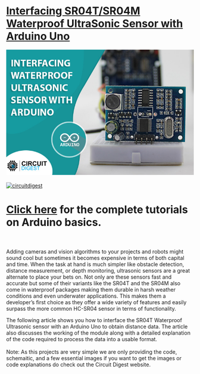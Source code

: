 # [  Interfacing SR04T/SR04M Waterproof UltraSonic Sensor with Arduino Uno](https://circuitdigest.com/microcontroller-projects/interfacing-ultrasonic-sensor-module-with-arduino#)

<img src="https://github.com/Circuit-Digest/Basic-Arduino-Tutorials-for-Beginners-/blob/main/Interfacing%20the%20SR04T%2C%20SR04M%20Waterproof%20UltraSonic%20Sensor%20with%20Arduino/images/Arduino-Ultrasonic-Sensor-Module-Project.jpg" width="" alt="alt_text" title="image_tooltip">
<br>

<br>
<a href="https://circuitdigest.com/tags/arduino"><img src="https://img.shields.io/static/v1?label=&labelColor=505050&message=Arduino Basic Tutorials Circuit Digest&color=%230076D6&style=social&logo=google-chrome&logoColor=%230076D6" alt="circuitdigest"/></a>
<br>

[<h1>Click here](https://circuitdigest.com/tags/arduino) for the complete tutorials on Arduino basics.</h1>


<br>
<br>
Adding cameras and vision algorithms to your projects and robots might sound cool but sometimes it becomes expensive in terms of both capital and time. When the task at hand is much simpler like obstacle detection, distance measurement, or depth monitoring, ultrasonic sensors are a great alternate to place your bets on. Not only are these sensors fast and accurate but some of their variants like the SR04T and the SR04M also come in waterproof packages making them durable in harsh weather conditions and even underwater applications. This makes them a developer’s first choice as they offer a wide variety of features and easily surpass the more common HC-SR04 sensor in terms of functionality.

The following article shows you how to interface the SR04T Waterproof Ultrasonic sensor with an Arduino Uno to obtain distance data. The article also discusses the working of the module along with a detailed explanation of the code required to process the data into a usable format.
<br>
<br>
Note: As this projects are very simple we are only providing the code, schemaitic, and a few essential images if you want to get the images or code explanations do check out the Circuit Digest website.
<br>
<br>

